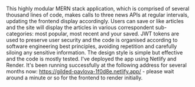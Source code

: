 This highly modular MERN stack application, which is comprised of several thousand lines of code, makes calls to three news APIs at regular intervals, updating the frontend display accordingly. Users can save or like articles and 
the site will display the articles in various correspondent sub-categories: most popular, most recent and your saved. JWT tokens are used to preserve user security and the code is 
organised according to software engineering best principles, avoiding repetition and carefully siloing any sensitive information. The design style is simple but effective and the code
is mostly tested. I've deployed the app using Netlify and Render. It's been running successfully at the following address for several months now: https://gilded-pavlova-1f0d8e.netlify.app/   - please wait around a minute or so for the frontend to render initially. 
